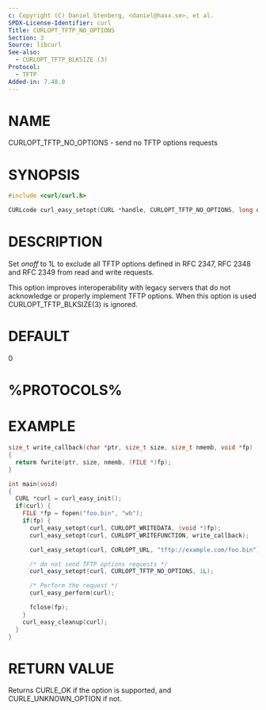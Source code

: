 ```yaml
---
c: Copyright (C) Daniel Stenberg, <daniel@haxx.se>, et al.
SPDX-License-Identifier: curl
Title: CURLOPT_TFTP_NO_OPTIONS
Section: 3
Source: libcurl
See-also:
  - CURLOPT_TFTP_BLKSIZE (3)
Protocol:
  - TFTP
Added-in: 7.48.0
---
```


# NAME

CURLOPT_TFTP_NO_OPTIONS - send no TFTP options requests

# SYNOPSIS

~~~c
#include <curl/curl.h>

CURLcode curl_easy_setopt(CURL *handle, CURLOPT_TFTP_NO_OPTIONS, long onoff);
~~~

# DESCRIPTION

Set *onoff* to 1L to exclude all TFTP options defined in RFC 2347,
RFC 2348 and RFC 2349 from read and write requests.

This option improves interoperability with legacy servers that do not
acknowledge or properly implement TFTP options. When this option is used
CURLOPT_TFTP_BLKSIZE(3) is ignored.

# DEFAULT

0

# %PROTOCOLS%

# EXAMPLE

~~~c
size_t write_callback(char *ptr, size_t size, size_t nmemb, void *fp)
{
  return fwrite(ptr, size, nmemb, (FILE *)fp);
}

int main(void)
{
  CURL *curl = curl_easy_init();
  if(curl) {
    FILE *fp = fopen("foo.bin", "wb");
    if(fp) {
      curl_easy_setopt(curl, CURLOPT_WRITEDATA, (void *)fp);
      curl_easy_setopt(curl, CURLOPT_WRITEFUNCTION, write_callback);

      curl_easy_setopt(curl, CURLOPT_URL, "tftp://example.com/foo.bin");

      /* do not send TFTP options requests */
      curl_easy_setopt(curl, CURLOPT_TFTP_NO_OPTIONS, 1L);

      /* Perform the request */
      curl_easy_perform(curl);

      fclose(fp);
    }
    curl_easy_cleanup(curl);
  }
}
~~~

# RETURN VALUE

Returns CURLE_OK if the option is supported, and CURLE_UNKNOWN_OPTION if not.
